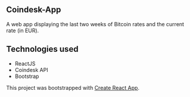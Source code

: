 ## Coindesk-App
A web app displaying the last two weeks of Bitcoin rates and the current rate (in EUR).

## Technologies used
- ReactJS
- Coindesk API
- Bootstrap

This project was bootstrapped with [Create React App](https://github.com/facebook/create-react-app).




